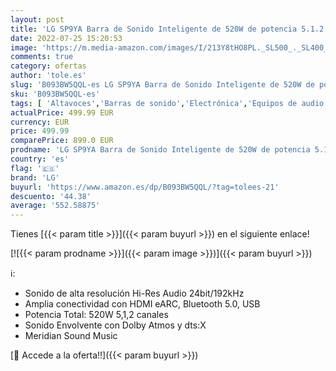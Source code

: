 ```yaml
---
layout: post
title: 'LG SP9YA Barra de Sonido Inteligente de 520W de potencia 5.1.2 canales con calidad de Sonido Hi-Res Audio  Dolby Atmos y DTS:X. Compatible con AirPlay 2  Spotify  Alexa  Chromecast. El Sonido Absoluto'
date: 2022-07-25 15:20:53
image: 'https://m.media-amazon.com/images/I/213Y8tHO8PL._SL500_._SL400_.jpg'
comments: true
category: ofertas
author: 'tole.es'
slug: 'B093BW5QQL-es LG SP9YA Barra de Sonido Inteligente de 520W de potencia...'
sku: 'B093BW5QQL-es'
tags: [ 'Altavoces','Barras de sonido','Electrónica','Equipos de audio y Hi-Fi','alexa','lg','🇪🇸', ]
actualPrice: 499.99 EUR
currency: EUR
price: 499.99
comparePrice: 899.0 EUR
prodname: 'LG SP9YA Barra de Sonido Inteligente de 520W de potencia 5.1.2 canales con calidad de Sonido Hi-Res Audio  Dolby Atmos y DTS:X. Compatible con AirPlay 2  Spotify  Alexa  Chromecast. El Sonido Absoluto'
country: 'es'
flag: '🇪🇸'
brand: 'LG'
buyurl: 'https://www.amazon.es/dp/B093BW5QQL/?tag=tolees-21'
descuento: '44.38'
average: '552.58875'
---
```


Tienes [{{< param title >}}]({{< param buyurl >}}) en el siguiente enlace!

[![{{< param prodname >}}]({{< param image >}})]({{< param buyurl >}})

ℹ️:

- Sonido de alta resolución Hi-Res Audio 24bit/192kHz
- Amplia conectividad con HDMI eARC, Bluetooth 5.0, USB
- Potencia Total: 520W 5,1,2 canales
- Sonido Envolvente con Dolby Atmos y dts:X
- Meridian Sound Music

[🛒 Accede a la oferta!!]({{< param buyurl >}})
